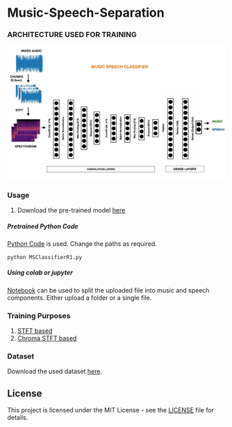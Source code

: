 # Music-Speech-Separation


### ARCHITECTURE USED FOR TRAINING

![MusicSpeechClassifier](MusicSpeechClassifier.jpg)


### Usage

1. Download the pre-trained model [here](https://drive.google.com/file/d/1-8ghpk711viQxyKR-acVk0_ZRrV7-hd4/view?usp=sharing)

##### Pretrained Python Code

[Python Code](MSClassifierR1.py) is used. Change the paths as required.
```
python MSClassifierR1.py
```


##### Using colab or jupyter

[Notebook](MSClassifierR1.ipynb) can be used to split the uploaded file into music and speech components. Either upload a folder or a single file.


### Training Purposes

1. [STFT based](MSClassifierV2.ipynb) 
2. [Chroma STFT based](MSClassifierV3.ipynb)

   
### Dataset
Download the used dataset [here]().



## License

This project is licensed under the MIT License - see the [LICENSE](https://github.com/its-rajesh/Music-Speech-Separation/blob/b6da80795893de3c17791d43e1e21da5e56ab554/LICENSE) file for details.

